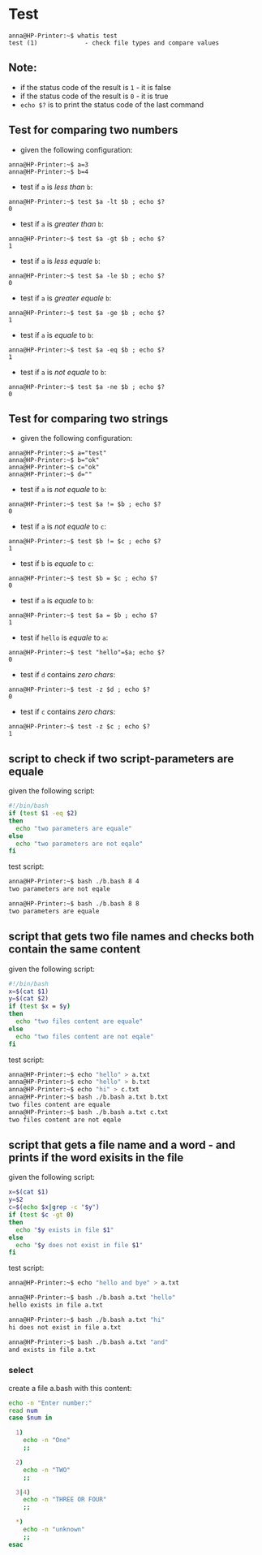 # Test
```
anna@HP-Printer:~$ whatis test
test (1)             - check file types and compare values

```
## Note:
* if the status code of the result is `1` - it is false
* if the status code of the result is `0` - it is true
* `echo $?` is to print the status code of the last command

## Test for comparing two numbers 
* given the following configuration:
```
anna@HP-Printer:~$ a=3
anna@HP-Printer:~$ b=4
```
* test if `a` is *less than* `b`:
```
anna@HP-Printer:~$ test $a -lt $b ; echo $?
0
```
* test if `a` is *greater than* `b`:
```
anna@HP-Printer:~$ test $a -gt $b ; echo $?
1
```
* test if `a` is *less equale* `b`:
```
anna@HP-Printer:~$ test $a -le $b ; echo $?
0
```
* test if `a` is *greater equale* `b`:
```
anna@HP-Printer:~$ test $a -ge $b ; echo $?
1
```
* test if `a` is *equale* to `b`:
```
anna@HP-Printer:~$ test $a -eq $b ; echo $?
1
```
* test if `a` is *not equale* to `b`:
```
anna@HP-Printer:~$ test $a -ne $b ; echo $?
0
```
## Test for comparing two strings 
* given the following configuration:
```
anna@HP-Printer:~$ a="test"
anna@HP-Printer:~$ b="ok"
anna@HP-Printer:~$ c="ok"
anna@HP-Printer:~$ d=""
```
* test if `a` is *not equale* to `b`:
```
anna@HP-Printer:~$ test $a != $b ; echo $?
0
```
* test if `a` is *not equale* to `c`:
```
anna@HP-Printer:~$ test $b != $c ; echo $?
1
```
* test if `b` is *equale* to `c`:
```
anna@HP-Printer:~$ test $b = $c ; echo $?
0
```
* test if `a` is *equale* to `b`:
```
anna@HP-Printer:~$ test $a = $b ; echo $?
1
```
* test if `hello` is *equale* to `a`:
```
anna@HP-Printer:~$ test "hello"=$a; echo $?
0
```
* test if `d` contains *zero chars*:
```
anna@HP-Printer:~$ test -z $d ; echo $?
0
```
* test if `c` contains *zero chars*:
```
anna@HP-Printer:~$ test -z $c ; echo $?
1
```


## script to check if two script-parameters are equale
given the following script:
```bash
#!/bin/bash
if (test $1 -eq $2)
then
  echo "two parameters are equale"
else
  echo "two parameters are not eqale"
fi
```
test script:
```bash
anna@HP-Printer:~$ bash ./b.bash 8 4
two parameters are not eqale

anna@HP-Printer:~$ bash ./b.bash 8 8
two parameters are equale
```
## script that gets two file names and checks both contain the same content
given the following script:
```bash
#!/bin/bash
x=$(cat $1)
y=$(cat $2)
if (test $x = $y)
then
  echo "two files content are equale"
else
  echo "two files content are not eqale"
fi
```
test script:
```bash
anna@HP-Printer:~$ echo "hello" > a.txt
anna@HP-Printer:~$ echo "hello" > b.txt
anna@HP-Printer:~$ echo "hi" > c.txt
anna@HP-Printer:~$ bash ./b.bash a.txt b.txt
two files content are equale
anna@HP-Printer:~$ bash ./b.bash a.txt c.txt
two files content are not eqale
```

## script that gets a file name and a word - and prints if the word exisits in the file
given the following script:
```bash
x=$(cat $1)
y=$2
c=$(echo $x|grep -c "$y")
if (test $c -gt 0)
then
  echo "$y exists in file $1"
else
  echo "$y does not exist in file $1"
fi
```

test script:
```bash
anna@HP-Printer:~$ echo "hello and bye" > a.txt

anna@HP-Printer:~$ bash ./b.bash a.txt "hello"
hello exists in file a.txt

anna@HP-Printer:~$ bash ./b.bash a.txt "hi"
hi does not exist in file a.txt

anna@HP-Printer:~$ bash ./b.bash a.txt "and"
and exists in file a.txt

```

### select
create a file a.bash with this content:
```bash
echo -n "Enter number:"
read num
case $num in

  1)
    echo -n "One"
    ;;

  2)
    echo -n "TWO"
    ;;

  3|4)
    echo -n "THREE OR FOUR"
    ;;

  *)
    echo -n "unknown"
    ;;
esac
```